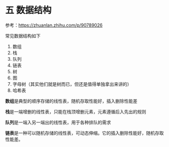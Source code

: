 # 五 数据结构

参考：https://zhuanlan.zhihu.com/p/90789026

常见数据结构如下

1. 数组
2. 栈
3. 队列
4. 链表
5. 树
6. 图
7. 字母树（其实他们就是树而已，但还是值得单独拿出来讲的）
8. 哈希表

**数组**是典型的顺序存储的线性表，随机存取性能好，插入删除性能差

**栈**是一端增删的线性表，只能在栈顶增删元素，元素遵循后入先出的规则

**队列**是一端入另一端出的线性表，用于各种排队的需求

**链表**是一种可以随机存储的线性表，可动态伸缩。它的插入删除性能好，随机存取性能差。

